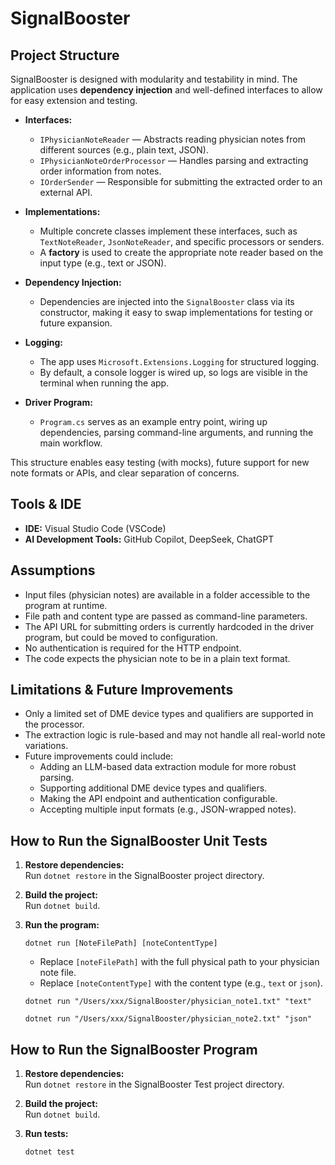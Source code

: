# SignalBooster

## Project Structure

SignalBooster is designed with modularity and testability in mind. The application uses **dependency injection** and well-defined interfaces to allow for easy extension and testing.

- **Interfaces:**  
  - `IPhysicianNoteReader` — Abstracts reading physician notes from different sources (e.g., plain text, JSON).
  - `IPhysicianNoteOrderProcessor` — Handles parsing and extracting order information from notes.
  - `IOrderSender` — Responsible for submitting the extracted order to an external API.

- **Implementations:**  
  - Multiple concrete classes implement these interfaces, such as `TextNoteReader`, `JsonNoteReader`, and specific processors or senders.
  - A **factory** is used to create the appropriate note reader based on the input type (e.g., text or JSON).

- **Dependency Injection:**  
  - Dependencies are injected into the `SignalBooster` class via its constructor, making it easy to swap implementations for testing or future expansion.

- **Logging:**  
  - The app uses `Microsoft.Extensions.Logging` for structured logging.  
  - By default, a console logger is wired up, so logs are visible in the terminal when running the app.

- **Driver Program:**  
  - `Program.cs` serves as an example entry point, wiring up dependencies, parsing command-line arguments, and running the main workflow.

This structure enables easy testing (with mocks), future support for new note formats or APIs, and clear separation of concerns.

## Tools & IDE

- **IDE:** Visual Studio Code (VSCode)
- **AI Development Tools:** GitHub Copilot, DeepSeek, ChatGPT

## Assumptions

- Input files (physician notes) are available in a folder accessible to the program at runtime.
- File path and content type are passed as command-line parameters.
- The API URL for submitting orders is currently hardcoded in the driver program, but could be moved to configuration.
- No authentication is required for the HTTP endpoint.
- The code expects the physician note to be in a plain text format.

## Limitations & Future Improvements

- Only a limited set of DME device types and qualifiers are supported in the processor.
- The extraction logic is rule-based and may not handle all real-world note variations.
- Future improvements could include:
  - Adding an LLM-based data extraction module for more robust parsing.
  - Supporting additional DME device types and qualifiers.
  - Making the API endpoint and authentication configurable.
  - Accepting multiple input formats (e.g., JSON-wrapped notes).

## How to Run the SignalBooster Unit Tests

1. **Restore dependencies:**  
   Run `dotnet restore` in the SignalBooster project directory.

2. **Build the project:**  
   Run `dotnet build`.

3. **Run the program:**  
   ```
   dotnet run [NoteFilePath] [noteContentType]
   ```
   - Replace `[noteFilePath]` with the full physical path to your physician note file.
   - Replace `[noteContentType]` with the content type (e.g., `text` or `json`).


   ```
   dotnet run "/Users/xxx/SignalBooster/physician_note1.txt" "text"
   ```

   ```
   dotnet run "/Users/xxx/SignalBooster/physician_note2.txt" "json"
   ```

## How to Run the SignalBooster Program

1. **Restore dependencies:**  
   Run `dotnet restore` in the SignalBooster Test project directory.

2. **Build the project:**  
   Run `dotnet build`.

3. **Run tests:**  
   ```
   dotnet test
   ```

